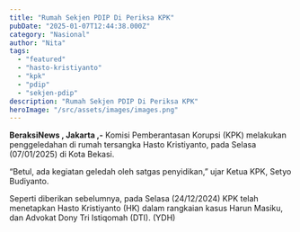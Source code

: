 ```yaml
---
title: "Rumah Sekjen PDIP Di Periksa KPK"
pubDate: "2025-01-07T12:44:38.000Z"
category: "Nasional"
author: "Nita"
tags: 
  - "featured"
  - "hasto-kristiyanto"
  - "kpk"
  - "pdip"
  - "sekjen-pdip"
description: "Rumah Sekjen PDIP Di Periksa KPK"
heroImage: "/src/assets/images/images.png"
---
```


**BeraksiNews , Jakarta ,-** Komisi Pemberantasan Korupsi (KPK) melakukan penggeledahan di rumah tersangka Hasto Kristiyanto, pada Selasa (07/01/2025) di Kota Bekasi.

“Betul, ada kegiatan geledah oleh satgas penyidikan,” ujar Ketua KPK, Setyo Budiyanto.

Seperti diberikan sebelumnya, pada Selasa (24/12/2024) KPK telah menetapkan Hasto Kristiyanto (HK) dalam rangkaian kasus Harun Masiku, dan Advokat Dony Tri Istiqomah (DTI). (YDH)
